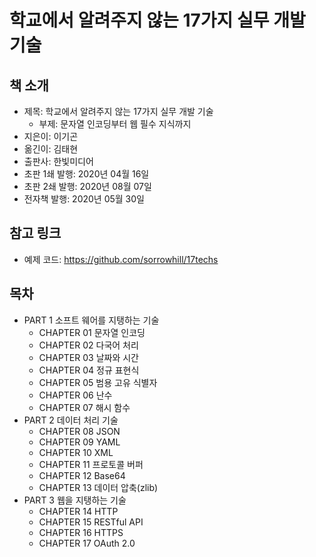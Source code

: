 # 학교에서 알려주지 않는 17가지 실무 개발 기술

## 책 소개

 - 제목: 학교에서 알려주지 않는 17가지 실무 개발 기술
    - 부제: 문자열 인코딩부터 웹 필수 지식까지
 - 지은이: 이기곤
 - 옮긴이: 김태현
 - 출판사: 한빛미디어
 - 초판 1쇄 발행: 2020년 04월 16일
 - 초판 2쇄 발행: 2020년 08월 07일
 - 전자책 발행: 2020년 05월 30일

## 참고 링크

 - 예제 코드: https://github.com/sorrowhill/17techs

## 목차

 - PART 1 소프트 웨어를 지탱하는 기술
    - CHAPTER 01 문자열 인코딩 
    - CHAPTER 02 다국어 처리
    - CHAPTER 03 날짜와 시간
    - CHAPTER 04 정규 표현식
    - CHAPTER 05 범용 고유 식별자
    - CHAPTER 06 난수
    - CHAPTER 07 해시 함수
 - PART 2 데이터 처리 기술
    - CHAPTER 08 JSON
    - CHAPTER 09 YAML
    - CHAPTER 10 XML
    - CHAPTER 11 프로토콜 버퍼
    - CHAPTER 12 Base64
    - CHAPTER 13 데이터 압축(zlib)
 - PART 3 웹을 지탱하는 기술
    - CHAPTER 14 HTTP
    - CHAPTER 15 RESTful API
    - CHAPTER 16 HTTPS
    - CHAPTER 17 OAuth 2.0

